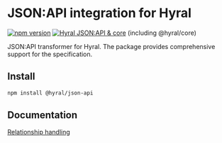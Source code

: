 # JSON:API integration for Hyral
[![npm version](https://badge.fury.io/js/%40hyral%2Fcore.svg)](https://badge.fury.io/js/%40hyral%2Fcore)
[![Hyral JSON:API & core](https://badgen.net/bundlephobia/minzip/@hyral/json-api)](https://bundlephobia.com/result?p=@hyral/json-api) (including @hyral/core)

JSON:API transformer for Hyral. The package provides comprehensive support for the specification. 

## Install
```bash
npm install @hyral/json-api
```

## Documentation
[Relationship handling]


[Relationship handling]: https://github.com/SyneticNL/Hyral/tree/v2.0.0-prerelease/packages/json-api/documentation/relationships.md
